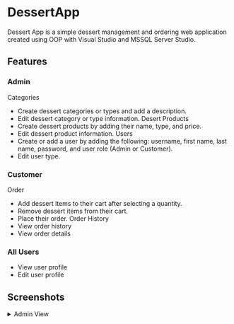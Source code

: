 # DessertApp
Dessert App is a simple dessert management and ordering web application created using OOP with Visual Studio and MSSQL Server Studio.

## Features
### Admin
Categories
- Create dessert categories or types and add a description.
- Edit dessert category or type information.
Desert Products
- Create dessert products by adding their name, type, and price.
- Edit dessert product information.
Users
- Create or add a user by adding the following: username, first name, last name, password, and user role (Admin or Customer).
- Edit user type.

### Customer
Order
- Add dessert items to their cart after selecting a quantity.
- Remove dessert items from their cart.
- Place their order.
Order History
- View order history
- View order details

### All Users
- View user profile
- Edit user profile

## Screenshots
<details>
<summary>Admin View</summary>
<br>
<div align="center">
    <img src="https://user-images.githubusercontent.com/89372511/211853597-4eb89cb1-e295-426f-9948-dee213b1ea91.PNG"></img>
    <p>Login</p>
  </div>
  <div align="center">
    <img src="https://user-images.githubusercontent.com/89372511/211853760-8e0b2266-bcde-48c2-a1d7-3dfe9cd1bbd9.PNG"></img>
    <p>Admin Dashboard</p>
  </div>
  <div align="center">
    <img src="https://user-images.githubusercontent.com/89372511/211853856-dec9db70-8e6d-47f0-8180-918b430ea746.PNG"></img>
    <p>Categories</p>
  </div>
  <div align="center">
    <img src="https://user-images.githubusercontent.com/89372511/211853877-e6690d81-ef9d-45d5-9856-9aad4c70266d.PNG"></img>
    <p>Edit Category</p>
  </div>
  <div align="center">
    <img src="https://user-images.githubusercontent.com/89372511/211853938-fe1bd313-788a-4a2a-b418-22b97d6817ff.PNG"></img>
    <p>Desert Products</p>
  </div>
  <div align="center">
    <img src="https://user-images.githubusercontent.com/89372511/211853951-36aa1ff7-b9ef-40c1-9fbe-b648b55c8a77.PNG"></img>
    <p>Edit Desert</p>
  </div>
  <div align="center">
    <img src="https://user-images.githubusercontent.com/89372511/211854006-895664ff-1837-4081-ac96-15e9699cd8d3.PNG"></img>
    <p>User Accounts</p>
  </div>
  <div align="center">
    <img src="https://user-images.githubusercontent.com/89372511/211854040-8fa5d8ea-8532-4cb9-80bd-89fdc8963c21.PNG"></img>
    <p>Edit User Role</p>
  </div>
  <div align="center">
    <img src="https://user-images.githubusercontent.com/89372511/211854071-5a1e80c3-57ae-4d1c-881c-2601c4bed8c8.PNG"></img>
    <p>Orders</p>
  </div>
  <div align="center">
    <img src="https://user-images.githubusercontent.com/89372511/211854108-e3922a94-41a0-41a7-8c21-737ca10e6c86.PNG"></img>
    <p>Order Details</p>
  </div>
</details>
